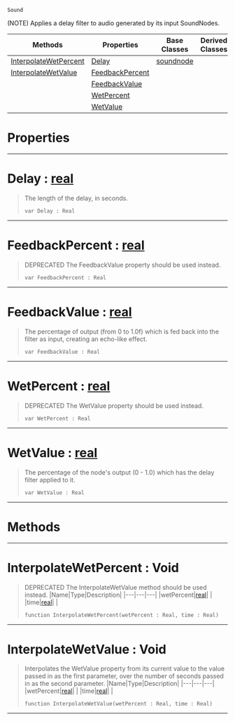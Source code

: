  `Sound`

(NOTE) Applies a delay filter to audio generated by its input SoundNodes.

|Methods|Properties|Base Classes|Derived Classes|
|---|---|---|---|
|[ InterpolateWetPercent](https://github.com/zeroengineteam/ZeroDocs/code_reference/class_reference/delaynode.markdown#interpolatewetpercent-vo)|[ Delay](https://github.com/zeroengineteam/ZeroDocs/code_reference/class_reference/delaynode.markdown#delay-zero-engine-docume)|[soundnode](https://github.com/zeroengineteam/ZeroDocs/code_reference/class_reference/soundnode.markdown)| |
|[ InterpolateWetValue](https://github.com/zeroengineteam/ZeroDocs/code_reference/class_reference/delaynode.markdown#interpolatewetvalue-void)|[ FeedbackPercent](https://github.com/zeroengineteam/ZeroDocs/code_reference/class_reference/delaynode.markdown#feedbackpercent-zero-eng)| | |
| |[ FeedbackValue](https://github.com/zeroengineteam/ZeroDocs/code_reference/class_reference/delaynode.markdown#feedbackvalue-zero-engin)| | |
| |[ WetPercent](https://github.com/zeroengineteam/ZeroDocs/code_reference/class_reference/delaynode.markdown#wetpercent-zero-engine-d)| | |
| |[ WetValue](https://github.com/zeroengineteam/ZeroDocs/code_reference/class_reference/delaynode.markdown#wetvalue-zero-engine-doc)| | |


 #  Properties


---  
 #  Delay : [real](https://github.com/zeroengineteam/ZeroDocs/code_reference/zilch_base_types/real.markdown)

> The length of the delay, in seconds.
> ``` lang=cpp, name=Zilch
> var Delay : Real


---  
 #  FeedbackPercent : [real](https://github.com/zeroengineteam/ZeroDocs/code_reference/zilch_base_types/real.markdown)

> DEPRECATED The FeedbackValue property should be used instead.
> ``` lang=cpp, name=Zilch
> var FeedbackPercent : Real


---  
 #  FeedbackValue : [real](https://github.com/zeroengineteam/ZeroDocs/code_reference/zilch_base_types/real.markdown)

> The percentage of output (from 0 to 1.0f) which is fed back into the filter as input, creating an echo-like effect.
> ``` lang=cpp, name=Zilch
> var FeedbackValue : Real


---  
 #  WetPercent : [real](https://github.com/zeroengineteam/ZeroDocs/code_reference/zilch_base_types/real.markdown)

> DEPRECATED The WetValue property should be used instead.
> ``` lang=cpp, name=Zilch
> var WetPercent : Real


---  
 #  WetValue : [real](https://github.com/zeroengineteam/ZeroDocs/code_reference/zilch_base_types/real.markdown)

> The percentage of the node's output (0 - 1.0) which has the delay filter applied to it.
> ``` lang=cpp, name=Zilch
> var WetValue : Real


---  
 #  Methods


---  
 #  InterpolateWetPercent : Void

> DEPRECATED The InterpolateWetValue method should be used instead.
> |Name|Type|Description|
> |---|---|---|
> |wetPercent|[real](https://github.com/zeroengineteam/ZeroDocs/code_reference/zilch_base_types/real.markdown)| |
> |time|[real](https://github.com/zeroengineteam/ZeroDocs/code_reference/zilch_base_types/real.markdown)| |
> ``` lang=cpp, name=Zilch
> function InterpolateWetPercent(wetPercent : Real, time : Real)
> ``` 


---  
 #  InterpolateWetValue : Void

> Interpolates the WetValue property from its current value to the value passed in as the first parameter, over the number of seconds passed in as the second parameter.
> |Name|Type|Description|
> |---|---|---|
> |wetPercent|[real](https://github.com/zeroengineteam/ZeroDocs/code_reference/zilch_base_types/real.markdown)| |
> |time|[real](https://github.com/zeroengineteam/ZeroDocs/code_reference/zilch_base_types/real.markdown)| |
> ``` lang=cpp, name=Zilch
> function InterpolateWetValue(wetPercent : Real, time : Real)
> ``` 


---  
 

 